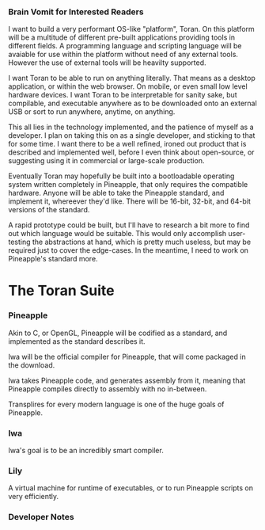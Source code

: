 ### Brain Vomit for Interested Readers
I want to build a very performant OS-like "platform", Toran. On this platform will be a multitude of different pre-built applications providing tools in different fields. A programming language and 
scripting language will be avaiable for use within the platform without need of any external tools. However the use of external tools will be heavilty supported.

I want Toran to be able to run on anything literally. That means as a desktop application, or within the web browser. On mobile, or even small low level hardware devices.
I want Toran to be interpretable for sanity sake, but compilable, and executable anywhere as to be downloaded onto an external USB or sort to run anywhere, anytime, on anything.

This all lies in the technology implemented, and the patience of myself as a developer. I plan on taking this on as a single developer, and sticking to that for some time. I want there to be a well refined, ironed out product that is described and implemented well, before I even think about open-source, or suggesting using it in commercial or large-scale production.

Eventually Toran may hopefully be built into a bootloadable operating system written completely in Pineapple, that only requires the compatible hardware. Anyone will be able to take the Pineapple standard, and implement it, whereever they'd like. There will be 16-bit, 32-bit, and 64-bit versions of the standard.

A rapid prototype could be built, but I'll have to research a bit more to find out which language would be suitable. This would only accomplish user-testing the abstractions at hand, which is pretty much useless, but may be required just to cover the edge-cases.
In the meantime, I need to work on Pineapple's standard more.

# The Toran Suite

### Pineapple
Akin to C, or OpenGL, Pineapple will be codified as a standard, and implemented as the standard describes it.

Iwa will be the official compiler for Pineapple, that will come packaged in the download.

Iwa takes Pineapple code, and generates assembly from it, meaning that Pineapple compiles directly to assembly with no in-between.

Transplires for every modern language is one of the huge goals of Pineapple.

### Iwa
Iwa's goal is to be an incredibly smart compiler.

### Lily
A virtual machine for runtime of executables, or to run Pineapple scripts on very efficiently.

### Developer Notes

